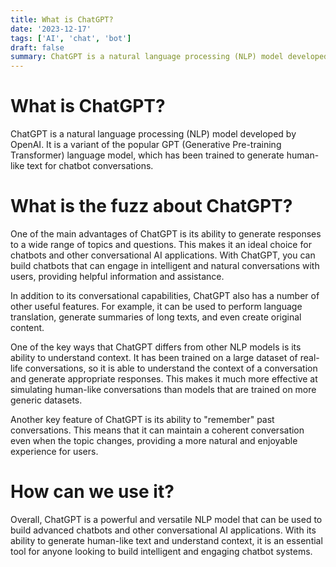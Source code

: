 ```yaml
---
title: What is ChatGPT?
date: '2023-12-17'
tags: ['AI', 'chat', 'bot']
draft: false
summary: ChatGPT is a natural language processing (NLP) model developed by OpenAI.
---
```


# What is ChatGPT?

ChatGPT is a natural language processing (NLP) model developed by OpenAI. It is a variant of the popular GPT (Generative Pre-training Transformer) language model, which has been trained to generate human-like text for chatbot conversations.

# What is the fuzz about ChatGPT?

One of the main advantages of ChatGPT is its ability to generate responses to a wide range of topics and questions. This makes it an ideal choice for chatbots and other conversational AI applications. With ChatGPT, you can build chatbots that can engage in intelligent and natural conversations with users, providing helpful information and assistance.

In addition to its conversational capabilities, ChatGPT also has a number of other useful features. For example, it can be used to perform language translation, generate summaries of long texts, and even create original content.

One of the key ways that ChatGPT differs from other NLP models is its ability to understand context. It has been trained on a large dataset of real-life conversations, so it is able to understand the context of a conversation and generate appropriate responses. This makes it much more effective at simulating human-like conversations than models that are trained on more generic datasets.

Another key feature of ChatGPT is its ability to "remember" past conversations. This means that it can maintain a coherent conversation even when the topic changes, providing a more natural and enjoyable experience for users.

# How can we use it?

Overall, ChatGPT is a powerful and versatile NLP model that can be used to build advanced chatbots and other conversational AI applications. With its ability to generate human-like text and understand context, it is an essential tool for anyone looking to build intelligent and engaging chatbot systems.
